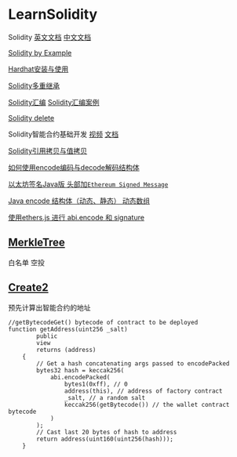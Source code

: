 # LearnSolidity
Solidity [英文文档](https://docs.soliditylang.org/en/latest/) [中文文档](https://learnblockchain.cn/docs/solidity/)

[Solidity by Example](https://solidity-by-example.org/)

[Hardhat安装与使用](https://github.com/EthanOK/LearnSolidity/blob/main/xmind%E6%96%87%E4%BB%B6/md%20or%20pdf/Hardhat.md)

[Solidity多重继承](https://github.com/EthanOK/LearnSolidity/blob/main/xmind%E6%96%87%E4%BB%B6/md%20or%20pdf/Solidity%E5%A4%9A%E9%87%8D%E7%BB%A7%E6%89%BF.md)

[Solidity汇编](https://github.com/EthanOK/LearnSolidity/blob/main/xmind%E6%96%87%E4%BB%B6/md%20or%20pdf/%E5%88%9D%E8%AF%86%E6%B1%87%E7%BC%96.md)  [Solidity汇编案例](https://github.com/EthanOK/LearnSolidity/blob/main/xmind%E6%96%87%E4%BB%B6/md%20or%20pdf/%E5%88%9D%E8%AF%86%E6%B1%87%E7%BC%96.md)

[Solidity delete](https://github.com/EthanOK/LearnSolidity/blob/main/xmind%E6%96%87%E4%BB%B6/md%20or%20pdf/Solidity-delete.md)

Solidity智能合约基础开发 [视频](https://space.bilibili.com/1159991219/channel/collectiondetail?sid=616215)        [文档](https://github.com/EthanOK/LearnSolidity/blob/main/Solidity%E6%99%BA%E8%83%BD%E5%90%88%E7%BA%A6%E5%BC%80%E5%8F%91.md)

[Solidity引用拷贝与值拷贝](https://github.com/EthanOK/LearnSolidity/blob/main/xmind%E6%96%87%E4%BB%B6/md%20or%20pdf/%E5%BC%95%E7%94%A8%E6%8B%B7%E8%B4%9D%E8%BF%98%E6%98%AF%E5%80%BC%E6%8B%B7%E8%B4%9D%20%EF%BC%88x%20%3D%20a%EF%BC%89.md)

[如何使用encode编码与decode解码结构体](https://github.com/EthanOK/LearnSolidity/blob/main/utils/%E5%A6%82%E4%BD%95%E4%BD%BF%E7%94%A8encode%E7%BC%96%E7%A0%81%E4%B8%8Edecode%E8%A7%A3%E7%A0%81%E7%BB%93%E6%9E%84%E4%BD%93.md)

[以太坊签名Java版 头部加`Ethereum Signed Message`](https://github.com/EthanOK/LearnSolidity/blob/main/utils/Java%E7%89%88%E4%BB%A5%E5%A4%AA%E5%9D%8A%E7%AD%BE%E5%90%8D.md)

[Java encode 结构体（动态、静态） 动态数组](https://github.com/EthanOK/LearnSolidity/blob/main/utils/EncodeStructAndDynamicArray.md)

[使用ethers.js 进行 abi.encode 和 signature](https://github.com/EthanOK/LearnSolidity/blob/main/utils/getSignature_ethersjs.md)

## [MerkleTree](https://github.com/EthanOK/LearnSolidity/tree/main/Merkle)
白名单 空投

## [Create2](https://github.com/EthanOK/LearnSolidity/tree/main/Create2)
预先计算出智能合约的地址
```solidity
//getBytecodeGet() bytecode of contract to be deployed
function getAddress(uint256 _salt)
        public
        view
        returns (address)
    {
        // Get a hash concatenating args passed to encodePacked
        bytes32 hash = keccak256(
            abi.encodePacked(
                bytes1(0xff), // 0
                address(this), // address of factory contract
                _salt, // a random salt
                keccak256(getBytecode()) // the wallet contract bytecode
            )
        );
        // Cast last 20 bytes of hash to address
        return address(uint160(uint256(hash)));
    }
```

